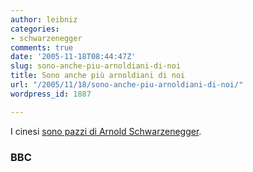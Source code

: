 ```yaml
---
author: leibniz
categories:
- schwarzenegger
comments: true
date: '2005-11-18T08:44:47Z'
slug: sono-anche-piu-arnoldiani-di-noi
title: Sono anche più arnoldiani di noi
url: "/2005/11/18/sono-anche-piu-arnoldiani-di-noi/"
wordpress_id: 1887

---
```

I cinesi [sono pazzi di Arnold Schwarzenegger](https://news.bbc.co.uk/1/hi/world/americas/4435892.stm).

### BBC

### 
